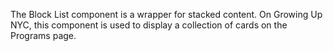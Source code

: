 The Block List component is a wrapper for stacked content. On Growing Up NYC, this component is used to display a collection of cards on the Programs page.